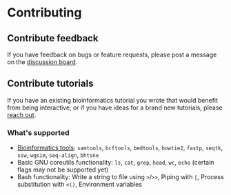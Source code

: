 # Contributing

## Contribute feedback

If you have feedback on bugs or feature requests, please post a message on the [discussion board](https://github.com/sandbox-bio/feedback/discussions).

## Contribute tutorials

If you have an existing bioinformatics tutorial you wrote that would benefit from being interactive, or if you have ideas for a brand new tutorials, please [reach out](mailto:robert.aboukhalil@gmail.com).

### What's supported

* [Bioinformatics tools](https://github.com/biowasm/biowasm#supported-tools): `samtools`, `bcftools`, `bedtools`, `bowtie2`, `fastp`, `seqtk`, `ssw`, `wgsim`, `seq-align`, `bhtsne`
* Basic GNU coreutils functionality: `ls`, `cat`, `grep`, `head`, `wc`, `echo` (certain flags may not be supported yet)
* Bash functionality: Write a string to file using `>`/`>>`, Piping with `|`, Process substitution with `<()`, Environment variables
